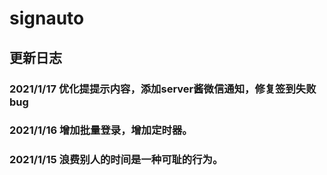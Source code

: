 # signauto


## 更新日志
### 2021/1/17 优化提提示内容，添加server酱微信通知，修复签到失败bug
### 2021/1/16 增加批量登录，增加定时器。
### 2021/1/15 浪费别人的时间是一种可耻的行为。